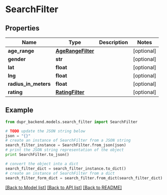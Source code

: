 # SearchFilter


## Properties
Name | Type | Description | Notes
------------ | ------------- | ------------- | -------------
**age_range** | [**AgeRangeFilter**](AgeRangeFilter.md) |  | [optional] 
**gender** | **str** |  | [optional] 
**lat** | **float** |  | [optional] 
**lng** | **float** |  | [optional] 
**radius_in_meters** | **float** |  | [optional] 
**rating** | [**RatingFilter**](RatingFilter.md) |  | [optional] 

## Example

```python
from dupr_backend.models.search_filter import SearchFilter

# TODO update the JSON string below
json = "{}"
# create an instance of SearchFilter from a JSON string
search_filter_instance = SearchFilter.from_json(json)
# print the JSON string representation of the object
print SearchFilter.to_json()

# convert the object into a dict
search_filter_dict = search_filter_instance.to_dict()
# create an instance of SearchFilter from a dict
search_filter_form_dict = search_filter.from_dict(search_filter_dict)
```
[[Back to Model list]](../README.md#documentation-for-models) [[Back to API list]](../README.md#documentation-for-api-endpoints) [[Back to README]](../README.md)


